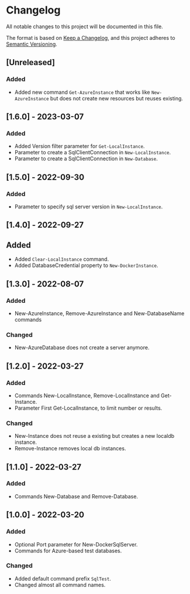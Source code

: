 # Changelog

All notable changes to this project will be documented in this file.

The format is based on [Keep a Changelog](https://keepachangelog.com/en/1.0.0/),
and this project adheres to [Semantic Versioning](https://semver.org/spec/v2.0.0.html).

## [Unreleased]

### Added

- Added new command `Get-AzureInstance` that works like `New-AzureInstance` but does not create new resources but reuses existing.

## [1.6.0] - 2023-03-07

### Added

- Added Version filter parameter for `Get-LocalInstance`.
- Parameter to create a SqlClientConnection in `New-LocalInstance`.
- Parameter to create a SqlClientConnection in `New-Database`.

## [1.5.0] - 2022-09-30

### Added

- Parameter to specify sql server version in `New-LocalInstance`.

## [1.4.0] - 2022-09-27

## Added

- Added `Clear-LocalInstance` command.
- Added DatabaseCredential property to `New-DockerInstance`.

## [1.3.0] - 2022-08-07

### Added

- New-AzureInstance, Remove-AzureInstance and New-DatabaseName commands

### Changed

- New-AzureDatabase does not create a server anymore.

## [1.2.0] - 2022-03-27

### Added

- Commands New-LocalInstance, Remove-LocalInstance and Get-Instance.
- Parameter First Get-LocalInstance, to limit number or results.

### Changed

- New-Instance does not reuse a existing but creates a new localdb instance.
- Remove-Instance removes local db instances.

## [1.1.0] - 2022-03-27

### Added

- Commands New-Database and Remove-Database.

## [1.0.0] - 2022-03-20

### Added

- Optional Port parameter for New-DockerSqlServer.
- Commands for Azure-based test databases.

### Changed

- Added default command prefix `SqlTest`.
- Changed almost all command names.

<!-- markdownlint-configure-file {"MD024": { "siblings_only": true } } -->
